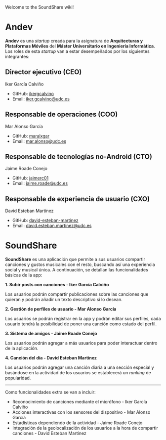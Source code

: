 Welcome to the SoundShare wiki!

# Andev

**Andev** es una _startup_ creada para la asignatura de **Arquitecturas y Plataformas Móviles** del **Máster Universitario en Ingeniería Informática**. Los roles de esta _startup_ van a estar desempeñados por los siguientes integrantes:

## Director ejecutivo (CEO)

Iker García Calviño
* GitHub: [ikergcalvino](https://github.com/ikergcalvino)
* Email: <iker.gcalvino@udc.es>

## Responsable de operaciones (COO)

Mar Alonso García
* GitHub: [maralxgar](https://github.com/maralxgar)
* Email: <mar.alonso@udc.es>

## Responsable de tecnologías no-Android (CTO)

Jaime Roade Conejo
* GitHub: [jaimerc01](https://github.com/jaimerc01)
* Email: <jaime.roade@udc.es>

## Responsable de experiencia de usuario (CXO)

David Esteban Martínez
* GitHub: [david-esteban-martinez](https://github.com/david-esteban-martinez)
* Email: <david.esteban.martinez@udc.es>

# SoundShare

**SoundShare** es una aplicación que permite a sus usuarios compartir canciones y gustos musicales con el resto, buscando así una experiencia social y musical única. A continuación, se detallan las funcionalidades básicas de la app:

**1. Subir posts con canciones - Iker García Calviño**

Los usuarios podrán compartir publicaciones sobre las canciones que quieran y podrán añadir un texto descriptivo si lo desean.

**2. Gestión de perfiles de usuario - Mar Alonso García**

Los usuarios se podrán registrar en la app y podrán editar sus perfiles, cada usuario tendrá la posibilidad de poner una canción como estado del perfil.

**3. Sistema de amigos - Jaime Roade Conejo**

Los usuarios podrán agregar a más usuarios para poder interactuar dentro de la aplicación.

**4. Canción del día - David Esteban Martínez**

Los usuarios podrán agregar una canción diaria a una sección especial y basándose en la actividad de los usuarios se establecerá un _ranking_ de popularidad.

***

Como funcionalidades extra se van a incluir:

* Reconocimiento de canciones mediante el micrófono - Iker García Calviño
* Acciones interactivas con los sensores del dispositivo - Mar Alonso García
* Estadísticas dependiendo de la actividad - Jaime Roade Conejo
* Integración de la geolocalización de los usuarios a la hora de compartir canciones - David Esteban Martínez